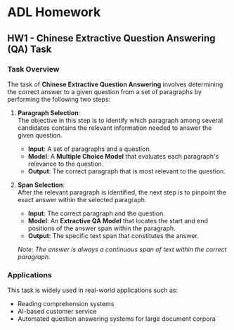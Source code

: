 # ADL Homework

## HW1 - Chinese Extractive Question Answering (QA) Task

### Task Overview

The task of **Chinese Extractive Question Answering** involves determining the correct answer to a given question from a set of paragraphs by performing the following two steps:

1. **Paragraph Selection**:  
   The objective in this step is to identify which paragraph among several candidates contains the relevant information needed to answer the given question.  
   - **Input**: A set of paragraphs and a question.
   - **Model**: A **Multiple Choice Model** that evaluates each paragraph's relevance to the question.
   - **Output**: The correct paragraph that is most relevant to the question.

2. **Span Selection**:  
   After the relevant paragraph is identified, the next step is to pinpoint the exact answer within the selected paragraph.  
   - **Input**: The correct paragraph and the question.
   - **Model**: An **Extractive QA Model** that locates the start and end positions of the answer span within the paragraph.
   - **Output**: The specific text span that constitutes the answer.  
   
   *Note: The answer is always a continuous span of text within the correct paragraph.*

### Applications
This task is widely used in real-world applications such as:
- Reading comprehension systems
- AI-based customer service
- Automated question answering systems for large document corpora
